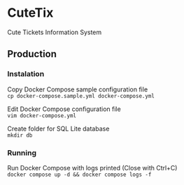 # CuteTix

Cute Tickets Information System

## Production

### Instalation

Copy Docker Compose sample configuration file \
`cp docker-compose.sample.yml docker-compose.yml`

Edit Docker Compose configuration file \
`vim docker-compose.yml`

Create folder for SQL Lite database \
`mkdir db`

### Running

Run Docker Compose with logs printed (Close with Ctrl+C) \
`docker compose up -d && docker compose logs -f`

